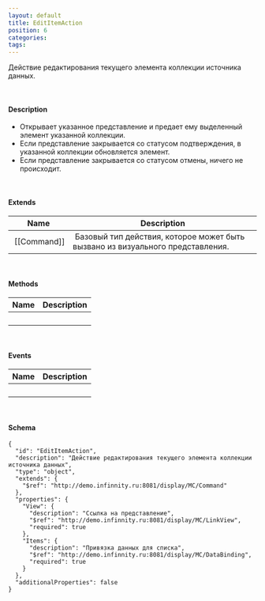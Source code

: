 ```yaml
---
layout: default
title: EditItemAction
position: 6
categories: 
tags: 
---
```


Действие редактирования текущего элемента коллекции источника данных.

   

#### Description

* Открывает указанное представление и предает ему выделенный элемент указанной коллекции.
* Если представление закрывается со статусом подтверждения, в указанной коллекции обновляется элемент.
* Если представление закрывается со статусом отмены, ничего не происходит.

   

#### Extends

|Name|Description|
|----|-----------|
| [[Command]]| Базовый тип действия, которое может быть вызвано из визуального представления.|

   

#### Methods

|Name|Description|
|----|-----------|
| | |

    

#### Events

|Name|Description|
|----|-----------|
| | |

   

#### Schema

```
{
  "id": "EditItemAction",
  "description": "Действие редактирования текущего элемента коллекции источника данных",
  "type": "object",
  "extends": {
    "$ref": "http://demo.infinnity.ru:8081/display/MC/Command"
  },
  "properties": {
    "View": {
      "description": "Ссылка на представление",
      "$ref": "http://demo.infinnity.ru:8081/display/MC/LinkView",
      "required": true
    },
    "Items": {
      "description": "Привязка данных для списка",
      "$ref": "http://demo.infinnity.ru:8081/display/MC/DataBinding",
      "required": true
    }
  },
  "additionalProperties": false
}
```

     

 

